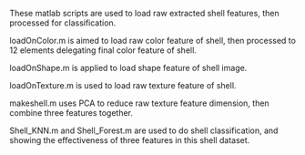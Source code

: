 These matlab scripts are used to load raw extracted shell features, then processed for classification.

loadOnColor.m is aimed to load raw color feature of shell, then processed to 12 elements delegating final color feature of shell.

loadOnShape.m is applied to load shape feature of shell image.

loadOnTexture.m is used to load raw texture feature of shell.

makeshell.m uses PCA to reduce raw texture feature dimension, then combine three features together.

Shell_KNN.m and Shell_Forest.m are used to do shell classification, and showing the effectiveness of three features in this shell dataset. 
